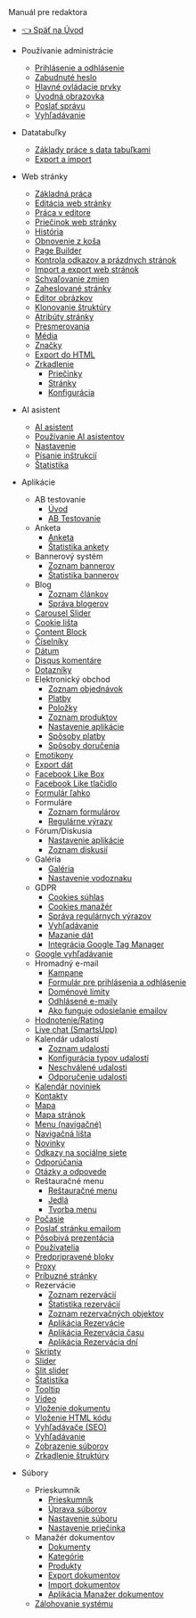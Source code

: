 <div class="sidebar-section">Manuál pre redaktora</div>

- [:point_left: Späť na Úvod](/?back)

- Používanie administrácie
  - [Prihlásenie a odhlásenie](/redactor/admin/logon.md)
  - [Zabudnuté heslo](/redactor/admin/password-recovery/README.md)
  - [Hlavné ovládacie prvky](/redactor/admin/README.md)
  - [Úvodná obrazovka](/redactor/admin/welcome.md)
  - [Poslať správu](/redactor/admin/send-message.md)
  - [Vyhľadávanie](/redactor/admin/search/README.md)
- Datatabuľky
  - [Základy práce s data tabuľkami](/redactor/datatables/README.md)
  - [Export a import](/redactor/datatables/export-import.md)
- Web stránky
  - [Základná práca](/redactor/webpages/README.md)
  - [Editácia web stránky](/redactor/webpages/editor.md)
  - [Práca v editore](/redactor/webpages/working-in-editor/README.md)
  - [Priečinok web stránky](/redactor/webpages/group.md)
  - [História](/redactor/webpages/history.md)
  - [Obnovenie z koša](/redactor/webpages/recover.md)
  - [Page Builder](/redactor/webpages/pagebuilder.md)
  - [Kontrola odkazov a prázdnych stránok](/redactor/webpages/linkcheck.md)
  - [Import a export web stránok](/redactor/webpages/import-export.md)
  - [Schvaľovanie zmien](/redactor/webpages/approve/README.md)
  - [Zaheslované stránky](/redactor/zaheslovana-zona/README.md)
  - [Editor obrázkov](/redactor/image-editor/README.md)
  - [Klonovanie štruktúry](/redactor/apps/clone-structure/README.md)
  - [Atribúty stránky](/redactor/webpages/doc-attributes/README.md)
  - [Presmerovania](/redactor/webpages/redirects/README.md)
  - [Média](/redactor/webpages/media.md)
  - [Značky](/redactor/webpages/perexgroups.md)
  - [Export do HTML](/redactor/webpages/export-to-html/README.md)
  - [Zrkadlenie](/redactor/webpages/mirroring/README.md)
    - [Priečinky](/redactor/webpages/mirroring/groups.md)
    - [Stránky](/redactor/webpages/mirroring/docs.md)
    - [Konfigurácia](/redactor/webpages/mirroring/settings.md)
- AI asistent
  - [AI asistent](/redactor/ai/README.md)
  - [Používanie AI asistentov](/redactor/ai/datatables/README.md)
  - [Nastavenie](/redactor/ai/settings/README.md)
  - [Písanie inštrukcií](/redactor/ai/instructions/README.md)
  - [Štatistika](/redactor/ai/stat/README.md)
- Aplikácie
  - AB testovanie
    - [Úvod](/redactor/apps/abtesting/README.md)
    - [AB Testovanie](/redactor/apps/abtesting/abtesting.md)
  - Anketa
    - [Anketa](/redactor/apps/inquiry/README.md)
    - [Štatistika ankety](/redactor/apps/inquiry/inquiry-stat.md)
  - Bannerový systém
    - [Zoznam bannerov](/redactor/apps/banner/README.md)
    - [Štatistika bannerov](/redactor/apps/banner/banner-stat/README.md)
  - Blog
    - [Zoznam článkov](/redactor/apps/blog/README.md)
    - [Správa blogerov](/redactor/apps/blog/bloggers.md)
  - [Carousel Slider](/redactor/apps/carousel_slider/README.md)
  - [Cookie lišta](/redactor/apps/app-cookiebar/README.md)
  - [Content Block](/redactor/apps/content-block/README.md)
  - [Číselníky](/redactor/apps/enumeration/README.md)
  - [Dátum](/redactor/apps/app-date/README.md)
  - [Disqus komentáre](/redactor/apps/app-disqus/README.md)
  - [Dotazníky](/redactor/apps/quiz/README.md)
  - Elektronický obchod
    - [Zoznam objednávok](/redactor/apps/eshop/invoice/README.md)
    - [Platby](/redactor/apps/eshop/invoice/payments.md)
    - [Položky](/redactor/apps/eshop/invoice/items.md)
    - [Zoznam produktov](/redactor/apps/eshop/product-list/README.md)
    - [Nastavenie aplikácie](/redactor/apps/basket/README.md)
    - [Spôsoby platby](/redactor/apps/eshop/payment-methods/README.md)
    - [Spôsoby doručenia](/redactor/apps/eshop/delivery-methods/README.md)
  - [Emotikony](/redactor/apps/emoticon/README.md)
  - [Export dát](/redactor/apps/export/README.md)
  - [Facebook Like Box](/redactor/apps/app-facebook_like_box/README.md)
  - [Facebook Like tlačidlo](/redactor/apps/app-facebook_like/README.md)
  - [Formulár ľahko](/redactor/apps/formsimple/README.md)
  - Formuláre
    - [Zoznam formulárov](/redactor/apps/form/README.md)
    - [Regulárne výrazy](/redactor/apps/form/regexps.md)
  - Fórum/Diskusia
    - [Nastavenie aplikácie](/redactor/apps/forum/README.md)
    - [Zoznam diskusií](/redactor/apps/forum/forum-list.md)
  - Galéria
    - [Galéria](/redactor/apps/gallery/README.md)
    - [Nastavenie vodoznaku](/redactor/apps/gallery/watermark.md)
  - GDPR
    - [Cookies súhlas](/redactor/apps/gdpr/README.md)
    - [Cookies manažér](/redactor/apps/gdpr/cookiesmanger.md)
    - [Správa regulárnych výrazov](/redactor/apps/gdpr/regexps.md)
    - [Vyhľadávanie](/redactor/apps/gdpr/search.md)
    - [Mazanie dát](/redactor/apps/gdpr/data-deleting.md)
    - [Integrácia Google Tag Manager](/redactor/apps/gdpr/gtm.md)
  - [Google vyhľadávanie](/redactor/apps/app-vyhladavanie/README.md)
  - Hromadný e-mail
    - [Kampane](/redactor/apps/dmail/campaings/README.md)
    - [Formulár pre prihlásenia a odhlásenie](/redactor/apps/dmail/form/README.md)
    - [Doménové limity](/redactor/apps/dmail/domain-limits/README.md)
    - [Odhlásené e-maily](/redactor/apps/dmail/unsubscribed/README.md)
    - [Ako funguje odosielanie emailov](/redactor/apps/dmail/campaings/how-sender-works.md)
  - [Hodnotenie/Rating](/redactor/apps/rating/README.md)
  - [Live chat (SmartsUpp)](/redactor/apps/app-smartsupp/README.md)
  - Kalendár udalostí
    - [Zoznam udalostí](/redactor/apps/calendar/README.md)
    - [Konfigurácia typov udalostí](/redactor/apps/calendar/calendar-types/README.md)
    - [Neschválené udalosti](/redactor/apps/calendar/non-approved-events/README.md)
    - [Odporučenie udalosti](/redactor/apps/calendar/suggest-events/README.md)
  - [Kalendár noviniek](/redactor/apps/news-calendar/README.md)
  - [Kontakty](/redactor/apps/contact/README.md)
  - [Mapa](/redactor/apps/map/README.md)
  - [Mapa stránok](/redactor/apps/sitemap/README.md)
  - [Menu (navigačné)](/redactor/apps/menu/README.md)
  - [Navigačná lišta](/redactor/apps/navbar/README.md)
  - [Novinky](/redactor/apps/news/README.md)
  - [Odkazy na sociálne siete](/redactor/apps/app-social_icon/README.md)
  - [Odporúčania](/redactor/apps/app-testimonials/README.md)
  - [Otázky a odpovede](/redactor/apps/qa/README.md)
  - Reštauračné menu
    - [Reštauračné menu](/redactor/apps/restaurant-menu/README.md)
    - [Jedlá](/redactor/apps/restaurant-menu/meals.md)
    - [Tvorba menu](/redactor/apps/restaurant-menu/menu.md)
  - [Počasie](/redactor/apps/app-weather/README.md)
  - [Poslať stránku emailom](/redactor/apps/send_link/README.md)
  - [Pôsobivá prezentácia](/redactor/apps/app-impress_slideshow/README.md)
  - [Používatelia](/redactor/apps/user/README.md)
  - [Predpripravené bloky](/redactor/apps/htmlbox/README.md)
  - [Proxy](/redactor/apps/proxy/README.md)
  - [Príbuzné stránky](/redactor/apps/related-pages/README.md)
  - Rezervácie
    - [Zoznam rezervácií](/redactor/apps/reservation/reservations/README.md)
    - [Štatistika rezervácií](/redactor/apps/reservation/reservations-stat/README.md)
    - [Zoznam rezervačných objektov](/redactor/apps/reservation/reservation-objects/README.md)
    - [Aplikácia Rezervácie](/redactor/apps/reservation/reservation-app/README.md)
    - [Aplikácia Rezervácia času](/redactor/apps/reservation/time-book-app/README.md)
    - [Aplikácia Rezervácia dní](/redactor/apps/reservation/day-book-app/README.md)
  - [Skripty](/redactor/apps/insert-script/README.md)
  - [Slider](/redactor/apps/slider/README.md)
  - [Slit slider](/redactor/apps/app-slit_slider/README.md)
  - [Štatistika](/redactor/apps/stat/README.md)
  - [Tooltip](/redactor/apps/tooltip/README.md)
  - [Video](/redactor/apps/video/README.md)
  - [Vloženie dokumentu](/redactor/apps/app-docsembed/README.md)
  - [Vloženie HTML kódu](/redactor/apps/app-htmlembed/README.md)
  - [Vyhľadávače (SEO)](/redactor/apps/seo/README.md)
  - [Vyhľadávanie](/redactor/apps/search/README.md)
  - [Zobrazenie súborov](/redactor/apps/site-browser/README.md)
  - [Zrkadlenie štruktúry](/redactor/apps/docmirroring/README.md)
- Súbory
  - Prieskumník
    - [Prieskumník](/redactor/files/fbrowser/README.md)
    - [Úprava súborov](/redactor/files/fbrowser/file-edit/README.md)
    - [Nastavenie súboru](/redactor/files/fbrowser/file-settings/README.md)
    - [Nastavenie priečinka](/redactor/files/fbrowser/folder-settings/README.md)
  - Manažér dokumentov
    - [Dokumenty](/redactor/files/file-archive/README.md)
    - [Kategórie](/redactor/files/file-archive/category-manager.md)
    - [Produkty](/redactor/files/file-archive/product-manager.md)
    - [Export dokumentov](/redactor/files/file-archive/export-files.md)
    - [Import dokumentov](/redactor/files/file-archive/import-files.md)
    - [Aplikácia Manažer dokumentov](/redactor/files/file-archive/file-archive-app.md)
  - [Zálohovanie systému](/sysadmin/files/backup/README.md)